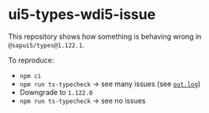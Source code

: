 # ui5-types-wdi5-issue

This repository shows how something is behaving wrong in `@sapui5/types@1.122.1`.

To reproduce:
- `npm ci`
- `npm run ts-typecheck` -> see many issues (see [`out.log`](out.log))
- Downgrade to `1.122.0`
- `npm run ts-typecheck` -> see no issues
